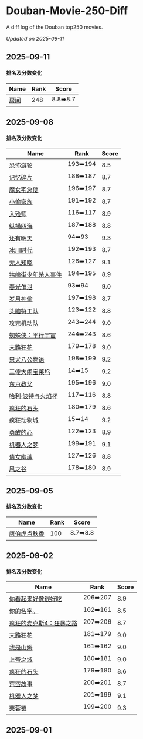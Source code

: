 # Douban-Movie-250-Diff

A diff log of the Douban top250 movies.

*Updated on 2025-09-11*

## 2025-09-11


#### 排名及分数变化

|     Name    |   Rank   |   Score  |
| ---------- | -------- | -------- |
| [房间](https://movie.douban.com/subject/25724855) | 248 | 8.8➡️8.7 |
## 2025-09-08


#### 排名及分数变化

|     Name    |   Rank   |   Score  |
| ---------- | -------- | -------- |
| [恐怖游轮](https://movie.douban.com/subject/3011051) | 193➡️194 | 8.5 |
| [记忆碎片](https://movie.douban.com/subject/1304447) | 188➡️187 | 8.7 |
| [魔女宅急便](https://movie.douban.com/subject/1307811) | 196➡️197 | 8.7 |
| [小偷家族](https://movie.douban.com/subject/27622447) | 191➡️192 | 8.7 |
| [入殓师](https://movie.douban.com/subject/2149806) | 116➡️117 | 8.9 |
| [纵横四海](https://movie.douban.com/subject/1295409) | 187➡️188 | 8.8 |
| [还有明天](https://movie.douban.com/subject/36445098) | 94➡️93 | 9.3 |
| [冰川时代](https://movie.douban.com/subject/1291578) | 192➡️193 | 8.7 |
| [无人知晓](https://movie.douban.com/subject/1292337) | 126➡️127 | 9.1 |
| [牯岭街少年杀人事件](https://movie.douban.com/subject/1292329) | 194➡️195 | 8.9 |
| [春光乍泄](https://movie.douban.com/subject/1292679) | 93➡️94 | 9.0 |
| [岁月神偷](https://movie.douban.com/subject/3792799) | 197➡️198 | 8.7 |
| [头脑特工队](https://movie.douban.com/subject/10533913) | 123➡️122 | 8.8 |
| [攻壳机动队](https://movie.douban.com/subject/1291936) | 243➡️244 | 9.0 |
| [蜘蛛侠：平行宇宙](https://movie.douban.com/subject/26374197) | 244➡️243 | 8.6 |
| [末路狂花](https://movie.douban.com/subject/1291992) | 179➡️178 | 9.0 |
| [忠犬八公物语](https://movie.douban.com/subject/1959195) | 198➡️199 | 9.2 |
| [三傻大闹宝莱坞](https://movie.douban.com/subject/3793023) | 14➡️15 | 9.2 |
| [东京教父](https://movie.douban.com/subject/1310177) | 195➡️196 | 9.0 |
| [哈利·波特与火焰杯](https://movie.douban.com/subject/1309055) | 117➡️116 | 8.8 |
| [疯狂的石头](https://movie.douban.com/subject/1862151) | 180➡️179 | 8.6 |
| [疯狂动物城](https://movie.douban.com/subject/25662329) | 15➡️14 | 9.2 |
| [勇敢的心](https://movie.douban.com/subject/1294639) | 122➡️123 | 8.9 |
| [机器人之梦](https://movie.douban.com/subject/35426925) | 199➡️191 | 9.1 |
| [倩女幽魂](https://movie.douban.com/subject/1297447) | 127➡️126 | 8.8 |
| [风之谷](https://movie.douban.com/subject/1291585) | 178➡️180 | 8.9 |
## 2025-09-05


#### 排名及分数变化

|     Name    |   Rank   |   Score  |
| ---------- | -------- | -------- |
| [唐伯虎点秋香](https://movie.douban.com/subject/1306249) | 100 | 8.7➡️8.8 |
## 2025-09-02


#### 排名及分数变化

|     Name    |   Rank   |   Score  |
| ---------- | -------- | -------- |
| [你看起来好像很好吃](https://movie.douban.com/subject/4848115) | 206➡️207 | 8.9 |
| [你的名字。](https://movie.douban.com/subject/26683290) | 162➡️161 | 8.5 |
| [疯狂的麦克斯4：狂暴之路](https://movie.douban.com/subject/3592854) | 207➡️206 | 8.7 |
| [末路狂花](https://movie.douban.com/subject/1291992) | 181➡️179 | 9.0 |
| [我是山姆](https://movie.douban.com/subject/1306861) | 161➡️162 | 9.0 |
| [上帝之城](https://movie.douban.com/subject/1292208) | 180➡️181 | 9.0 |
| [疯狂的石头](https://movie.douban.com/subject/1862151) | 179➡️180 | 8.6 |
| [荒蛮故事](https://movie.douban.com/subject/24750126) | 200➡️201 | 8.7 |
| [机器人之梦](https://movie.douban.com/subject/35426925) | 201➡️199 | 9.1 |
| [芙蓉镇](https://movie.douban.com/subject/1297880) | 199➡️200 | 9.3 |
## 2025-09-01

